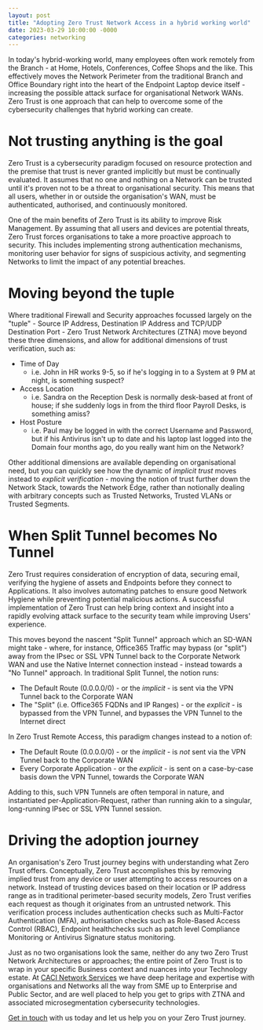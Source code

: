 ```yaml
---
layout: post
title: "Adopting Zero Trust Network Access in a hybrid working world"
date: 2023-03-29 10:00:00 -0000
categories: networking
---
```


In today's hybrid-working world, many employees often work remotely from the Branch - at Home, Hotels, Conferences, Coffee Shops and the like. This effectively moves the Network Perimeter from the traditional Branch and Office Boundary right into the heart of the Endpoint Laptop device itself - increasing the possible attack surface for organisational Network WANs. Zero Trust is one approach that can help to overcome some of the cybersecurity challenges that hybrid working can create.

# Not trusting anything is the goal
Zero Trust is a cybersecurity paradigm focused on resource protection and the premise that trust is never granted implicitly but must be continually evaluated. It assumes that no one and nothing on a Network can be trusted until it's proven not to be a threat to organisational security. This means that all users, whether in or outside the organisation's WAN, must be authenticated, authorised, and continuously monitored.

One of the main benefits of Zero Trust is its ability to improve Risk Management. By assuming that all users and devices are potential threats, Zero Trust forces organisations to take a more proactive approach to security. This includes implementing strong authentication mechanisms, monitoring user behavior for signs of suspicious activity, and segmenting Networks to limit the impact of any potential breaches.

# Moving beyond the tuple
Where traditional Firewall and Security approaches focussed largely on the "tuple" - Source IP Address, Destination IP Address and TCP/UDP Destination Port - Zero Trust Network Architectures (ZTNA) move beyond these three dimensions, and allow for additional dimensions of trust verification, such as:

- Time of Day
  - i.e. John in HR works 9-5, so if he's logging in to a System at 9 PM at night, is something suspect?
- Access Location
  - i.e. Sandra on the Reception Desk is normally desk-based at front of house; if she suddenly logs in from the third floor Payroll Desks, is something amiss?
- Host Posture
  - i.e. Paul may be logged in with the correct Username and Password, but if his Antivirus isn't up to date and his laptop last logged into the Domain four months ago, do you really want him on the Network?

Other additional dimensions are available depending on organisational need, but you can quickly see how the dynamic of _implicit trust_ moves instead to _explicit verification_ - moving the notion of trust further down the Network Stack, towards the Network Edge, rather than notionally dealing with arbitrary concepts such as Trusted Networks, Trusted VLANs or Trusted Segments.

# When Split Tunnel becomes No Tunnel
Zero Trust requires consideration of encryption of data, securing email, verifying the hygiene of assets and Endpoints before they connect to Applications. It also involves automating patches to ensure good Network Hygiene while preventing potential malicious actions. A successful implementation of Zero Trust can help bring context and insight into a rapidly evolving attack surface to the security team while improving Users' experience.

This moves beyond the nascent "Split Tunnel" approach which an SD-WAN might take - where, for instance, Office365 Traffic may bypass (or "split") away from the IPsec or SSL VPN Tunnel back to the Corporate Network WAN and use the Native Internet connection instead - instead towards a "No Tunnel" approach. In traditional Split Tunnel, the notion runs:

- The Default Route (0.0.0.0/0) - or the _implicit_ - is sent via the VPN Tunnel back to the Corporate WAN
- The "Split" (i.e. Office365 FQDNs and IP Ranges) - or the _explicit_ - is bypassed from the VPN Tunnel, and bypasses the VPN Tunnel to the Internet direct

In Zero Trust Remote Access, this paradigm changes instead to a notion of:

- The Default Route (0.0.0.0/0) - or the _implicit_ - is _not_ sent via the VPN Tunnel back to the Corporate WAN
- Every Corporate Application - or the _explicit_ - is sent on a case-by-case basis down the VPN Tunnel, towards the Corporate WAN

Adding to this, such VPN Tunnels are often temporal in nature, and instantiated per-Application-Request, rather than running akin to a singular, long-running IPsec or SSL VPN Tunnel session.

# Driving the adoption journey
An organisation's Zero Trust journey begins with understanding what Zero Trust offers. Conceptually, Zero Trust accomplishes this by removing implied trust from any device or user attempting to access resources on a network. Instead of trusting devices based on their location or IP address range as in traditional perimeter-based security models, Zero Trust verifies each request as though it originates from an untrusted network. This verification process includes authentication checks such as Multi-Factor Authentication (MFA), authorisation checks such as Role-Based Access Control (RBAC), Endpoint healthchecks such as patch level Compliance Monitoring or Antivirus Signature status monitoring.

Just as no two organisations look the same, neither do any two Zero Trust Network Architectures or approaches; the entire point of Zero Trust is to wrap in your specific Business context and nuances into your Technology estate. At [CACI Network Services](https://www.caci.co.uk/services/network-infrastructure-consulting/) we have deep heritage and expertise with organisations and Networks all the way from SME up to Enterprise and Public Sector, and are well placed to help you get to grips with ZTNA and associated microsegmentation cybersecurity technologies.

[Get in touch](https://www.caci.co.uk/contact/#contact-form) with us today and let us help you on your Zero Trust journey.
